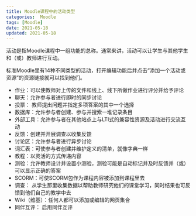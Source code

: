 ```yaml
---
title: Moodle课程中的活动类型
categories:  Moodle
tags: [Moodle]
date: 2021-05-18
updated: 2021-05-18
--- 
```


活动是指Moodle课程中一组功能的总称。通常来讲，活动可以让学生与其他学生和（或）教师进行互动。

标准Moodle里有14种不同类型的活动，打开编辑功能后并点击“添加一个活动或资源”的资源链接就可以找到他们。

+ 作业：可以使教师对上传的文件和线上、线下所做作业进行评分并给予评论
+ 聊天：允许参与者进行即时的同步讨论
+ 投票： 教师提出问题并指定多项答案的其中一个选择
+ 数据库：允许参与者创建、参与并搜索一堆记录条目
+ 外部工具：允许参与者在其他站点上与LTI式的兼容性资源及活动进行交流互动
+ 反馈：创建并开展调查以收集反馈
+ 讨论区：允许参与者进行异步讨论
+ 词汇表：可使参与者创建并维护定义的清单，就像字典一样
+ 教程：以灵活的方式传递内容
+ 测验：允许教师设计并设置小测验，测验可能是自动标记并及时反馈并（或）可以显示正确的答案
+ SCORM：可使SCORM包作为课程内容被添加到课程里去
+ 调查： 从学生那里收集数据以帮助教师研究他们的课堂学习，同时结果也可反馈到他们自己的教学中去
+ Wiki（维基）：任何人都可以添加或编辑的网页集合
+ 同伴互评： 启用同伴互评